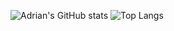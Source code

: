 ![Adrian's GitHub stats](https://github-readme-stats.vercel.app/api?username=Adrian-DT&theme=vue-dark&show_icons=true)
![Top Langs](https://github-readme-stats.vercel.app/api/top-langs/?username=Adrian-DT&layout=compact)

<!--## Hi there 👋


**Adrian-DT/Adrian-DT** is a ✨ _special_ ✨ repository because its `README.md` (this file) appears on your GitHub profile.

Here are some ideas to get you started:

- 🔭 I’m currently working on ...
- 🌱 I’m currently learning ...
- 👯 I’m looking to collaborate on ...
- 🤔 I’m looking for help with ...
- 💬 Ask me about ...
- 📫 How to reach me: ...
- 😄 Pronouns: ...
- ⚡ Fun fact: ...
-->
